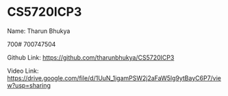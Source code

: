 # CS5720ICP3

Name: Tharun Bhukya

700# 700747504

Github Link: https://github.com/tharunbhukya/CS5720ICP3


Video Link: https://drive.google.com/file/d/1UuN_1igamPSW2j2aFaW5lg9ytBayC6P7/view?usp=sharing
